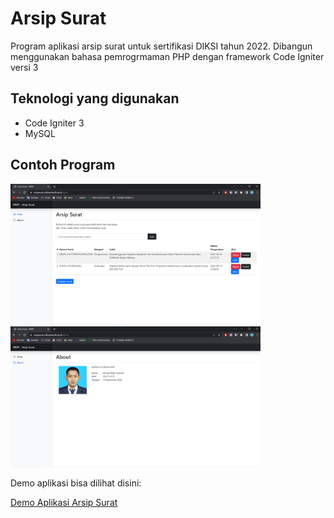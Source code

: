# Arsip Surat

Program aplikasi arsip surat untuk sertifikasi DIKSI tahun 2022.
Dibangun menggunakan bahasa pemrogrmaman PHP dengan framework Code Igniter versi 3

## Teknologi yang digunakan

- Code Igniter 3
- MySQL

## Contoh Program

<img src="images/menu_1.png" width=400 />
<img src="images/menu_2.png" width=400 />

Demo aplikasi bisa dilihat disini:

<a href="https://arsipsurat.ridlosuhardi.my.id/" target="_blank">Demo Aplikasi Arsip Surat</a>
